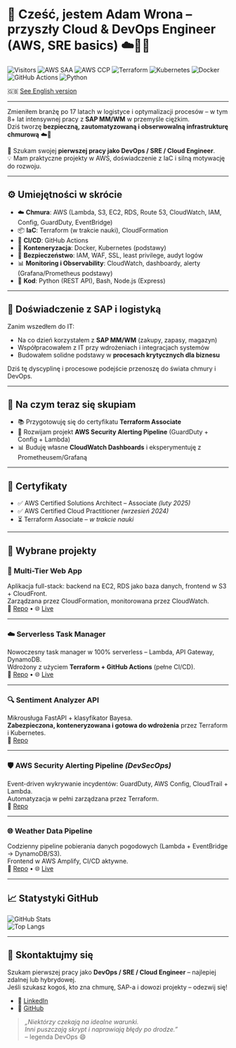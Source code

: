 # 👋 Cześć, jestem Adam Wrona – przyszły Cloud & DevOps Engineer (AWS, SRE basics) ☁️🐳🔧
![Visitors](https://visitor-badge.laobi.icu/badge?page_id=cloudcr0w.cloudcr0w)
![AWS SAA](https://img.shields.io/badge/AWS--SAA-Luty2025-yellow?logo=amazonaws)
![AWS CCP](https://img.shields.io/badge/Cloud%20Practitioner-Wrz2024-blue?logo=amazonaws)
![Terraform](https://img.shields.io/badge/Terraform-W%20trakcie-purple?logo=terraform)
![Kubernetes](https://img.shields.io/badge/Kubernetes-Podstawy-blue?logo=kubernetes)
![Docker](https://img.shields.io/badge/Docker-Kontenery-blue?logo=docker)
![GitHub Actions](https://img.shields.io/badge/CI%2FCD-GitHub%20Actions-lightgrey?logo=githubactions)
![Python](https://img.shields.io/badge/Python-3.10-blue?logo=python)

🇬🇧 [See English version](./README.md)

---

Zmieniłem branżę po 17 latach w logistyce i optymalizacji procesów – w tym 8+ lat intensywnej pracy z **SAP MM/WM** w przemyśle ciężkim.  
Dziś tworzę **bezpieczną, zautomatyzowaną i obserwowalną infrastrukturę chmurową** ☁️🚀

🎯 Szukam swojej **pierwszej pracy jako DevOps / SRE / Cloud Engineer**.  
💡 Mam praktyczne projekty w AWS, doświadczenie z IaC i silną motywację do rozwoju.

---

## ⚙️ Umiejętności w skrócie

- ☁️ **Chmura**: AWS (Lambda, S3, EC2, RDS, Route 53, CloudWatch, IAM, Config, GuardDuty, EventBridge)  
- 📦 **IaC**: Terraform (w trakcie nauki), CloudFormation  
- 🔁 **CI/CD**: GitHub Actions  
- 🐳 **Konteneryzacja**: Docker, Kubernetes (podstawy)  
- 🔐 **Bezpieczeństwo**: IAM, WAF, SSL, least privilege, audyt logów  
- 📊 **Monitoring i Observability**: CloudWatch, dashboardy, alerty (Grafana/Prometheus podstawy)  
- 🧠 **Kod**: Python (REST API), Bash, Node.js (Express)

---

## 🧭 Doświadczenie z SAP i logistyką

Zanim wszedłem do IT:  

- Na co dzień korzystałem z **SAP MM/WM** (zakupy, zapasy, magazyn)  
- Współpracowałem z IT przy wdrożeniach i integracjach systemów  
- Budowałem solidne podstawy w **procesach krytycznych dla biznesu**  

Dziś tę dyscyplinę i procesowe podejście przenoszę do świata chmury i DevOps.

---

## 🚧 Na czym teraz się skupiam

- 📚 Przygotowuję się do certyfikatu **Terraform Associate**  
- 🔐 Rozwijam projekt **AWS Security Alerting Pipeline** (GuardDuty + Config + Lambda)  
- 📊 Buduję własne **CloudWatch Dashboards** i eksperymentuję z Prometheusem/Grafaną  

---

## 📜 Certyfikaty

- ✅ AWS Certified Solutions Architect – Associate *(luty 2025)*  
- ✅ AWS Certified Cloud Practitioner *(wrzesień 2024)*  
- ⏳ Terraform Associate – *w trakcie nauki*  

---

## 💼 Wybrane projekty

### 🧱 Multi-Tier Web App  
Aplikacja full-stack: backend na EC2, RDS jako baza danych, frontend w S3 + CloudFront.  
Zarządzana przez CloudFormation, monitorowana przez CloudWatch.  
🔗 [Repo](https://github.com/cloudcr0w/multi-tier-web-app) • 🌐 [Live](https://crow-project.click)

---

### ☁️ Serverless Task Manager  
Nowoczesny task manager w 100% serverless – Lambda, API Gateway, DynamoDB.  
Wdrożony z użyciem **Terraform + GitHub Actions** (pełne CI/CD).  
🔗 [Repo](https://github.com/cloudcr0w/serverless-project) • 🌐 [Live](https://d22fapw93bv9rh.cloudfront.net)

---

### 🔍 Sentiment Analyzer API  
Mikrousługa FastAPI + klasyfikator Bayesa.  
**Zabezpieczona, konteneryzowana i gotowa do wdrożenia** przez Terraform i Kubernetes.  
🔗 [Repo](https://github.com/cloudcr0w/sentiment-analyzer-devops)

---

### 🛡️ AWS Security Alerting Pipeline *(DevSecOps)*  
Event-driven wykrywanie incydentów: GuardDuty, AWS Config, CloudTrail + Lambda.  
Automatyzacja w pełni zarządzana przez Terraform.  
🔗 [Repo](https://github.com/cloudcr0w/security-alerting-pipeline)

---

### 🌐 Weather Data Pipeline  
Codzienny pipeline pobierania danych pogodowych (Lambda + EventBridge → DynamoDB/S3).  
Frontend w AWS Amplify, CI/CD aktywne.  
🔗 [Repo](https://github.com/cloudcr0w/weather-project) • 🌐 [Live](https://main.d24ky3ld7v2sml.amplifyapp.com)

---

## 📈 Statystyki GitHub

![GitHub Stats](https://github-readme-stats.vercel.app/api?username=cloudcr0w&show_icons=true&theme=github_dark&hide_rank=true)  
![Top Langs](https://github-readme-stats.vercel.app/api/top-langs/?username=cloudcr0w&layout=compact&theme=github_dark)

---

## 🤝 Skontaktujmy się

Szukam pierwszej pracy jako **DevOps / SRE / Cloud Engineer** – najlepiej zdalnej lub hybrydowej.  
Jeśli szukasz kogoś, kto zna chmurę, SAP-a i dowozi projekty – odezwij się!  

- 📌 [LinkedIn](https://linkedin.com/in/adam-wrona-111ba728b/)  
- 📌 [GitHub](https://github.com/cloudcr0w)

> *„Niektórzy czekają na idealne warunki.  
> Inni puszczają skrypt i naprawiają błędy po drodze.”*  
> – legenda DevOps 😄

